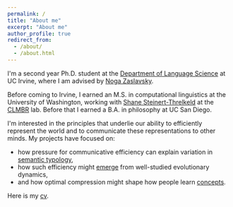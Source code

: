 ```yaml
---
permalink: /
title: "About me"
excerpt: "About me"
author_profile: true
redirect_from: 
  - /about/
  - /about.html
---
```


I'm a second year Ph.D. student at the [Department of Language Science](https://www.langsci.uci.edu/) at UC Irvine, where I am advised by [Noga Zaslavsky](https://www.nogsky.com/).

Before coming to Irvine, I earned an M.S. in computational linguistics at the University of Washington, working with [Shane Steinert-Threlkeld](https://www.shane.st/) at the [CLMBR](https://clmbr.shane.st/) lab. Before that I earned a B.A. in philosophy at UC San Diego.

<!-- I study how various internal and external pressures shape our representations of the world, from the level of our vocabularies to that of scientific research programs. At the level of cognitive systems, I use evolutionary models to explain why our semantic categories are structured the way they are. At the level of scientific communities, I conduct large scale, data-driven analyses of publishing behavior. My research is broadly unified by the goal of understanding how people transfer and process information. -->

I'm interested in the principles that underlie our ability to efficiently represent the world and to communicate these representations to other minds. My projects have focused on:
- how pressure for communicative efficiency can explain variation in [semantic typology](https://nathimel.github.io/publication/3_modals-effcomm-salt),
- how such efficiency might [emerge](https://nathimel.github.io/publication/1_ibsg) from well-studied evolutionary dynamics,
- and how optimal compression might shape how people learn [concepts](https://nathimel.github.io/publication/0_ocm).

Here is my [cv](../files/nathaniel_imel_cv.pdf).
